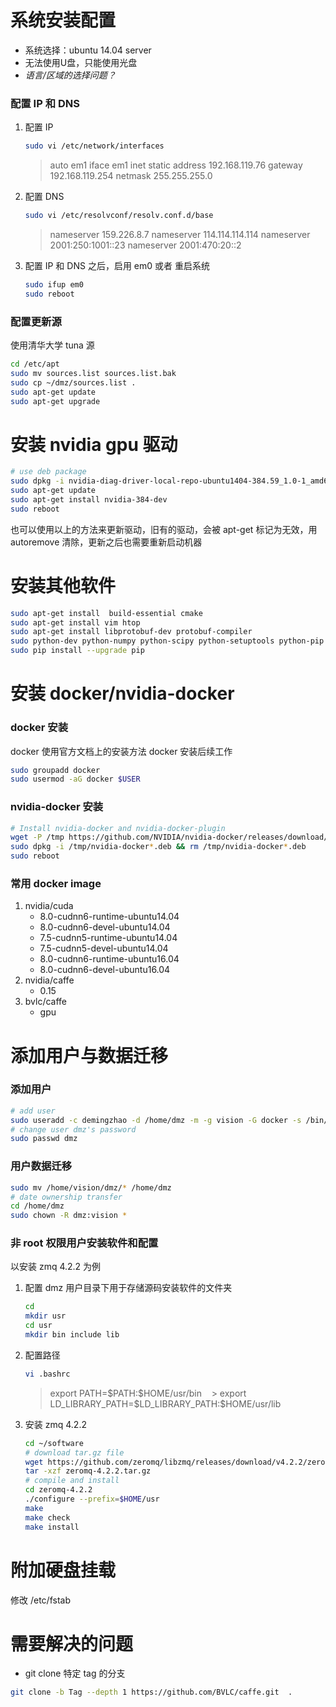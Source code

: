 
# 系统安装配置
+ 系统选择：ubuntu 14.04 server
+ 无法使用U盘，只能使用光盘
+ *语言/区域的选择问题？*
### 配置 IP 和 DNS
1. 配置 IP
    ``` bash
    sudo vi /etc/network/interfaces
    ```
    > auto em1
    > iface em1 inet static
    > address 192.168.119.76
    > gateway 192.168.119.254
    > netmask 255.255.255.0
1. 配置 DNS
    ``` bash
    sudo vi /etc/resolvconf/resolv.conf.d/base
    ```
    > nameserver 159.226.8.7
    > nameserver 114.114.114.114
    > nameserver 2001:250:1001::23
    > nameserver 2001:470:20::2
1. 配置 IP 和 DNS 之后，启用 em0 或者 重启系统
    ``` bash
    sudo ifup em0
    sudo reboot
    ```
### 配置更新源
使用清华大学 tuna 源
``` bash
cd /etc/apt
sudo mv sources.list sources.list.bak
sudo cp ~/dmz/sources.list .
sudo apt-get update
sudo apt-get upgrade
```


# 安装 nvidia gpu 驱动
``` bash
# use deb package
sudo dpkg -i nvidia-diag-driver-local-repo-ubuntu1404-384.59_1.0-1_amd64.deb
sudo apt-get update
sudo apt-get install nvidia-384-dev
sudo reboot
```
也可以使用以上的方法来更新驱动，旧有的驱动，会被 apt-get 标记为无效，用 autoremove 清除，更新之后也需要重新启动机器


# 安装其他软件
``` bash
sudo apt-get install  build-essential cmake
sudo apt-get install vim htop
sudo apt-get install libprotobuf-dev protobuf-compiler
sudo python-dev python-numpy python-scipy python-setuptools python-pip
sudo pip install --upgrade pip
```


# 安装 docker/nvidia-docker
### docker 安装
docker 使用官方文档上的安装方法
docker 安装后续工作
``` bash
sudo groupadd docker
sudo usermod -aG docker $USER
```
### nvidia-docker 安装
``` bash
# Install nvidia-docker and nvidia-docker-plugin
wget -P /tmp https://github.com/NVIDIA/nvidia-docker/releases/download/v1.0.1/nvidia-docker_1.0.1-1_amd64.deb
sudo dpkg -i /tmp/nvidia-docker*.deb && rm /tmp/nvidia-docker*.deb
sudo reboot
```
### 常用 docker image
1. nvidia/cuda
   * 8.0-cudnn6-runtime-ubuntu14.04
   * 8.0-cudnn6-devel-ubuntu14.04
   * 7.5-cudnn5-runtime-ubuntu14.04
   * 7.5-cudnn5-devel-ubuntu14.04
   * 8.0-cudnn6-runtime-ubuntu16.04
   * 8.0-cudnn6-devel-ubuntu16.04
1. nvidia/caffe
   * 0.15
1. bvlc/caffe
   * gpu


#  添加用户与数据迁移
### 添加用户
``` bash
# add user
sudo useradd -c demingzhao -d /home/dmz -m -g vision -G docker -s /bin/bash dmz
# change user dmz's password
sudo passwd dmz
```
### 用户数据迁移
``` bash
sudo mv /home/vision/dmz/* /home/dmz
# date ownership transfer
cd /home/dmz
sudo chown -R dmz:vision *
```
### 非 root 权限用户安装软件和配置
以安装 zmq 4.2.2 为例
1. 配置 dmz 用户目录下用于存储源码安装软件的文件夹
    ``` bash
    cd
    mkdir usr
    cd usr
    mkdir bin include lib
    ```
1. 配置路径
    ``` bash
    vi .bashrc
    ```
    > export PATH=\$PATH:\$HOME/usr/bin
    > export LD_LIBRARY_PATH=\$LD_LIBRARY_PATH:\$HOME/usr/lib
1. 安装 zmq 4.2.2
    ``` bash
    cd ~/software
    # download tar.gz file
    wget https://github.com/zeromq/libzmq/releases/download/v4.2.2/zeromq-4.2.2.tar.gz
    tar -xzf zeromq-4.2.2.tar.gz
    # compile and install
    cd zeromq-4.2.2
    ./configure --prefix=$HOME/usr
    make
    make check
    make install
    ```


# 附加硬盘挂载

修改 /etc/fstab


# 需要解决的问题
+ git clone 特定 tag 的分支
``` bash
git clone -b Tag --depth 1 https://github.com/BVLC/caffe.git  .
```
